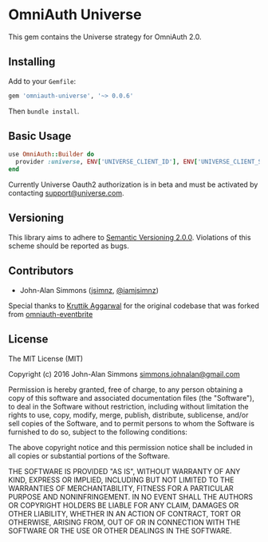 # OmniAuth Universe

This gem contains the Universe strategy for OmniAuth 2.0.

## Installing

Add to your `Gemfile`:

```ruby
gem 'omniauth-universe', '~> 0.0.6'
```

Then `bundle install`.

## Basic Usage

```ruby
use OmniAuth::Builder do
  provider :universe, ENV['UNIVERSE_CLIENT_ID'], ENV['UNIVERSE_CLIENT_SECRET']
end
```

Currently Universe Oauth2 authorization is in beta and must be activated by contacting support@universe.com.

## Versioning

This library aims to adhere to [Semantic Versioning 2.0.0][semver]. Violations
of this scheme should be reported as bugs.

[semver]: http://semver.org/spec/v2.0.0.html

## Contributors

- John-Alan Simmons ([jsimnz](https://github.com/jsimnz), [@iamjsimnz](https://twitter.com/iamjsimnz))

Special thanks to [Kruttik Aggarwal](https://github.com/k504866430) for the original codebase that was forked from [omniauth-eventbrite](https://github.com/k504866430/omniauth-eventbrite)

## License

The MIT License (MIT)

Copyright (c) 2016 John-Alan Simmons <simmons.johnalan@gmail.com>

Permission is hereby granted, free of charge, to any person obtaining a copy
of this software and associated documentation files (the "Software"), to deal
in the Software without restriction, including without limitation the rights
to use, copy, modify, merge, publish, distribute, sublicense, and/or sell
copies of the Software, and to permit persons to whom the Software is
furnished to do so, subject to the following conditions:

The above copyright notice and this permission notice shall be included in
all copies or substantial portions of the Software.

THE SOFTWARE IS PROVIDED "AS IS", WITHOUT WARRANTY OF ANY KIND, EXPRESS OR
IMPLIED, INCLUDING BUT NOT LIMITED TO THE WARRANTIES OF MERCHANTABILITY,
FITNESS FOR A PARTICULAR PURPOSE AND NONINFRINGEMENT. IN NO EVENT SHALL THE
AUTHORS OR COPYRIGHT HOLDERS BE LIABLE FOR ANY CLAIM, DAMAGES OR OTHER
LIABILITY, WHETHER IN AN ACTION OF CONTRACT, TORT OR OTHERWISE, ARISING FROM,
OUT OF OR IN CONNECTION WITH THE SOFTWARE OR THE USE OR OTHER DEALINGS IN
THE SOFTWARE.

